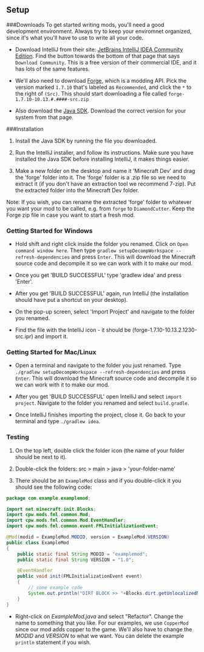 ## Setup

###Downloads
To get started writing mods, you'll need a good development environment. Always try to keep your enviromnet organized, since it's what you'll have to use to write all your code.

* Download IntelliJ from their site: [JetBrains IntelliJ IDEA Community Edition](http://www.jetbrains.com/idea/). Find the button towards the bottom of that page that says `Download Community`. This is a free version of their commercial IDE, and it has lots of the same features.

* We'll also need to download [Forge](http://www.minecraftforge.net/forum/index.php?action=files), which is a modding API. Pick the version marked `1.7.10` that's labeled as `Recommended`, and click the `*` to the right of `(Src)`. This should start downloading a file called `forge-1.7.10-10.13.#.####-src.zip`

* Also download the [Java SDK](http://www.oracle.com/technetwork/java/javase/downloads/jdk7-downloads-1880260.html). Download the correct version for your system from that page.

###Installation
1. Install the Java SDK by running the file you downloaded.

2. Run the IntelliJ installer, and follow its instructions. Make sure you have installed the Java SDK before installing IntelliJ, it makes things easier.

3. Make a new folder on the desktop and name it 'Minecraft Dev' and drag the 'forge' folder into it. The 'forge' folder is a .zip file so we need to extract it (if you don't have an extraction tool we recommend 7-zip). Put the extracted folder into the Minecraft Dev folder. 

Note: If you wish, you can rename the extracted 'forge' folder to whatever you want your mod to be called, e.g. from `forge` to `DiamondCutter`. Keep the Forge zip file in case you want to start a fresh mod.

### Getting Started for Windows
* Hold shift and right click inside the folder you renamed. Click on `Open command window here`. Then type `gradlew setupDecompWorkspace --refresh-dependencies` and press `Enter`. This will download the Minecraft source code and decompile it so we can work with it to make our mod.

* Once you get 'BUILD SUCCESSFUL' type 'gradlew idea' and press 'Enter'.

* After you get 'BUILD SUCCESSFUL' again, run IntelliJ (the installation should have put a shortcut on your desktop).

* On the pop-up screen, select 'Import Project' and navigate to the folder you renamed.

* Find the file with the IntelliJ icon - it should be (forge-1.7.10-10.13.2.1230-src.ipr) and import it.

### Getting Started for Mac/Linux
* Open a terminal and navigate to the folder you just renamed. Type `./gradlew setupDecompWorkspace --refresh-dependencies` and press `Enter`. This will download the Minecraft source code and decompile it so we can work with it to make our mod.

* After you get 'BUILD SUCCESSFUL' open IntelliJ and select `import project`. Navigate to the folder you renamed and select `build.gradle`.

* Once IntelliJ finishes importing the project, close it. Go back to your terminal and type `./gradlew idea`.

### Testing

1. On the top left, double click the folder icon (the name of your folder should be next to it).

2. Double-click the folders: src > main > java > 'your-folder-name' 

3. There should be an `ExampleMod` class and if you double-click it you should see the following code:

```java
package com.example.examplemod;

import net.minecraft.init.Blocks;
import cpw.mods.fml.common.Mod;
import cpw.mods.fml.common.Mod.EventHandler;
import cpw.mods.fml.common.event.FMLInitializationEvent;

@Mod(modid = ExampleMod.MODID, version = ExampleMod.VERSION)
public class ExampleMod
{
    public static final String MODID = "examplemod";
    public static final String VERSION = "1.0";

    @EventHandler
    public void init(FMLInitializationEvent event)
    {
		// some example code
        System.out.println("DIRT BLOCK >> "+Blocks.dirt.getUnlocalizedName());
    }
}
```
* Right-click on _ExampleMod.java_ and select "Refactor". Change the name to something that you like. For our examples, we use `CopperMod` since our mod adds copper to the game. We'll also have to change the _MODID_ and _VERSION_ to what we want. You can delete the example `println` statement if you wish.
